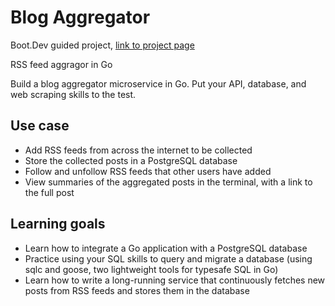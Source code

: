 # Blog Aggregator 

Boot.Dev guided project, [link to project page](https://www.boot.dev/courses/build-blog-aggregator-golang)

RSS feed aggragor in Go

Build a blog aggregator microservice in Go. Put your API, database, and web scraping skills to the test.

## Use case

* Add RSS feeds from across the internet to be collected
* Store the collected posts in a PostgreSQL database
* Follow and unfollow RSS feeds that other users have added
* View summaries of the aggregated posts in the terminal, with a link to the full post

## Learning goals

* Learn how to integrate a Go application with a PostgreSQL database
* Practice using your SQL skills to query and migrate a database (using sqlc and goose, two lightweight tools for typesafe SQL in Go)
* Learn how to write a long-running service that continuously fetches new posts from RSS feeds and stores them in the database

